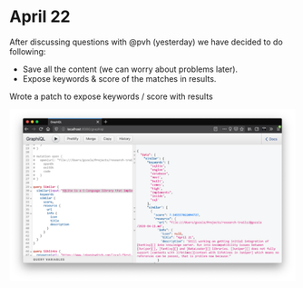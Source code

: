 # April 22

After discussing questions with @pvh (yesterday) we have decided to do following:

- Save all the content (we can worry about problems later).
- Expose keywords & score of the matches in results.

Wrote a patch to expose keywords / score with results

![image-20200422121826566](image-20200422121826566.png)

